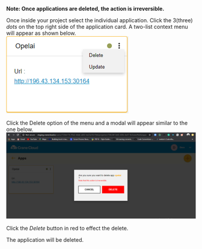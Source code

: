 **Note: Once applications are deleted, the action is irreversible.**

Once inside your project select the individual application. Click the 3(three) *dots* on the top right side of the application card. A two-list context menu will appear as shown below.
![](../img/one_app.png)

Click the Delete option of the menu and a modal will appear similar to the one below.
![](../img/app_delete.png)

Click the *Delete* button in red to effect the delete.

The application will be deleted.